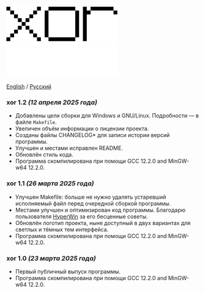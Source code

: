 ![xor](logo.png#gh-light-mode-only)
![xor](logo-dark.png#gh-dark-mode-only)

[English](CHANGELOG.md) / [Русский](CHANGELOG-RU.md)

### xor 1.2 _(12 апреля 2025 года)_

* Добавлены цели сборки для Windows и GNU/Linux.
  Подробности — в файле `Makefile`.
* Увеличен объём информации о лицензии проекта.
* Созданы файлы CHANGELOG\* для записи истории версий программы.
* Улучшен и местами исправлен README.
* Обновлён стиль кода.
* Программа скомпилирована при помощи GCC 12.2.0 and MinGW-w64 12.2.0.

### xor 1.1 _(26 марта 2025 года)_

* Улучшен Makefile: больше не нужно удалять устаревший исполняемый файл
  перед очередной сборкой программы.
* Местами улучшен и оптимизирован код программы.
  Благодарю пользователя [HyperWin](https://github.com/HyperWinX)
  за его бесценные советы.
* Обновлён логотип проекта, ныне доступный в двух вариантах для светлых и тёмных
  тем интерфейса.
* Программа скомпилирована при помощи GCC 12.2.0 and MinGW-w64 12.2.0.

### xor 1.0 _(23 марта 2025 года)_

* Первый публичный выпуск программы.
* Программа скомпилирована при помощи GCC 12.2.0 and MinGW-w64 12.2.0.
